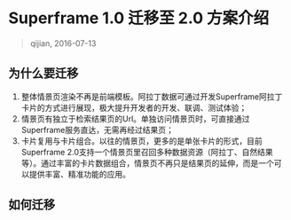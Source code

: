 # Superframe 1.0 迁移至 2.0 方案介绍

> qijian, 2016-07-13

## 为什么要迁移

1. 整体情景页渲染不再是前端模板。阿拉丁数据可通过开发Superframe阿拉丁卡片的方式进行展现，极大提升开发者的开发、联调、测试体验；    
2. 情景页有独立于检索结果页的Url。单独访问情景页时，可直接通过Superframe服务直达，无需再经过结果页；    
3. 卡片复用与卡片组合。以往的情景页，更多的是单张卡片的形式，目前Superframe 2.0支持一个情景页里召回多种数据资源（阿拉丁、自然结果等）。通过丰富的卡片数据组合，情景页不再只是结果页的延伸，而是一个可以提供丰富、精准功能的应用。

## 如何迁移


